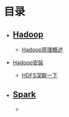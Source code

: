 # 目录

- ## [Hadoop](https://github.com/luzhouxiaobai/Big-Data-Review/tree/master/Hadoop)

  - [Hadoop原理概述](https://github.com/luzhouxiaobai/Big-Data-Review/blob/master/Hadoop/Hadoop原理简述.md)
- [Hadoop安装](https://github.com/luzhouxiaobai/Big-Data-Review/blob/master/Hadoop/Hadoop安装.md)
  - [HDFS深聊一下](https://github.com/luzhouxiaobai/Big-Data-Review/blob/master/Hadoop/HDFS深聊一下.md)

- ## [Spark](https://github.com/luzhouxiaobai/Big-Data-Review/tree/master/spark)
  - 
